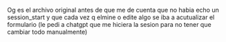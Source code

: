 Og es el archivo original antes de que me de cuenta que no habia echo un session_start y que cada vez q elmine o edite algo se iba a acutualizar el formulario (le pedi a chatgpt que me hiciera la sesion para no tener que cambiar todo manualmente)
